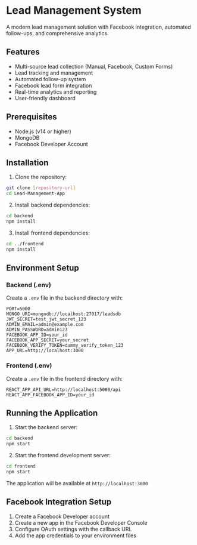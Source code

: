 # Lead Management System

A modern lead management solution with Facebook integration, automated follow-ups, and comprehensive analytics.

## Features

- Multi-source lead collection (Manual, Facebook, Custom Forms)
- Lead tracking and management
- Automated follow-up system
- Facebook lead form integration
- Real-time analytics and reporting
- User-friendly dashboard

## Prerequisites

- Node.js (v14 or higher)
- MongoDB
- Facebook Developer Account

## Installation

1. Clone the repository:
```bash
git clone [repository-url]
cd Lead-Management-App
```

2. Install backend dependencies:
```bash
cd backend
npm install
```

3. Install frontend dependencies:
```bash
cd ../frontend
npm install
```

## Environment Setup

### Backend (.env)
Create a `.env` file in the backend directory with:
```
PORT=5000
MONGO_URI=mongodb://localhost:27017/leadsdb
JWT_SECRET=test_jwt_secret_123
ADMIN_EMAIL=admin@example.com
ADMIN_PASSWORD=admin123
FACEBOOK_APP_ID=your_id
FACEBOOK_APP_SECRET=your_secret
FACEBOOK_VERIFY_TOKEN=dummy_verify_token_123
APP_URL=http://localhost:3000 
```

### Frontend (.env)
Create a `.env` file in the frontend directory with:
```
REACT_APP_API_URL=http://localhost:5000/api
REACT_APP_FACEBOOK_APP_ID=your_id
```

## Running the Application

1. Start the backend server:
```bash
cd backend
npm start
```

2. Start the frontend development server:
```bash
cd frontend
npm start
```

The application will be available at `http://localhost:3000`

## Facebook Integration Setup

1. Create a Facebook Developer account
2. Create a new app in the Facebook Developer Console
3. Configure OAuth settings with the callback URL
4. Add the app credentials to your environment files
